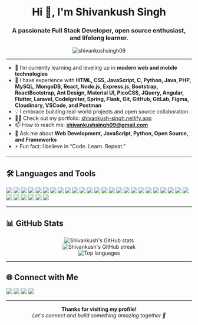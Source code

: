 <!-- Profile README for Shivankush Singh (shivankushsingh09) -->

<h1 align="center">Hi 👋, I'm Shivankush Singh</h1>
<h3 align="center">A passionate Full Stack Developer, open source enthusiast, and lifelong learner.</h3>

<p align="center">
  <img src="https://komarev.com/ghpvc/?username=shivankushsingh09&label=Profile%20views&color=0e75b6&style=flat" alt="shivankushsingh09" />
</p>

---

- 🌱 I’m currently learning and leveling up in **modern web and mobile technologies**
- 🚀 I have experience with **HTML, CSS, JavaScript, C, Python, Java, PHP, MySQL, MongoDB, React, Node.js, Express.js, Bootstrap, ReactBootstrap, Ant Design, Material UI, PicoCSS, JQuery, Angular, Flutter, Laravel, CodeIgniter, Spring, Flask, Git, GitHub, GitLab, Figma, Cloudinary, VSCode, and Postman**
- 💡 I embrace building real-world projects and open source collaboration
- 👨‍💻 Check out my portfolio: [shivankush-singh.netlify.app](https://shivankush-singh.netlify.app/)
- 📫 How to reach me: **shivankushsingh09@gmail.com**
- 💬 Ask me about **Web Development, JavaScript, Python, Open Source, and Frameworks**
- ⚡ Fun fact: I believe in “Code. Learn. Repeat.”

---

## 🛠️ Languages and Tools

<p align="left">
  <!-- Languages -->
  <img src="https://img.shields.io/badge/HTML5-E34F26?style=for-the-badge&logo=html5&logoColor=white"/>
  <img src="https://img.shields.io/badge/C-00599C?style=for-the-badge&logo=c&logoColor=white"/>
  <img src="https://img.shields.io/badge/CSS3-1572B6?style=for-the-badge&logo=css3&logoColor=white"/>
  <img src="https://img.shields.io/badge/JavaScript-F7DF1E?style=for-the-badge&logo=javascript&logoColor=black"/>
  <img src="https://img.shields.io/badge/Python-3776AB?style=for-the-badge&logo=python&logoColor=white"/>
  <img src="https://img.shields.io/badge/Java-007396?style=for-the-badge&logo=java&logoColor=white"/>
  <img src="https://img.shields.io/badge/PHP-777BB4?style=for-the-badge&logo=php&logoColor=white"/>
  <img src="https://img.shields.io/badge/MySQL-4479A1?style=for-the-badge&logo=mysql&logoColor=white"/>
  <img src="https://img.shields.io/badge/MongoDB-47A248?style=for-the-badge&logo=mongodb&logoColor=white"/>
  <!-- Frameworks & Libraries -->
  <img src="https://img.shields.io/badge/React-20232A?style=for-the-badge&logo=react&logoColor=61DAFB"/>
  <img src="https://img.shields.io/badge/Node.js-339933?style=for-the-badge&logo=nodedotjs&logoColor=white"/>
  <img src="https://img.shields.io/badge/Express.js-000000?style=for-the-badge&logo=express&logoColor=white"/>
  <img src="https://img.shields.io/badge/Bootstrap-563D7C?style=for-the-badge&logo=bootstrap&logoColor=white"/>
  <img src="https://img.shields.io/badge/ReactBootstrap-563D7C?style=for-the-badge&logo=bootstrap&logoColor=white"/>
  <img src="https://img.shields.io/badge/Ant%20Design-0170FE?style=for-the-badge&logo=antdesign&logoColor=white"/>
  <img src="https://img.shields.io/badge/Material--UI-0081CB?style=for-the-badge&logo=mui&logoColor=white"/>
  <img src="https://img.shields.io/badge/PicoCSS-2D2D2D?style=for-the-badge&logo=pico&logoColor=white"/>
  <img src="https://img.shields.io/badge/jQuery-0769AD?style=for-the-badge&logo=jquery&logoColor=white"/>
  <img src="https://img.shields.io/badge/Angular-DD0031?style=for-the-badge&logo=angular&logoColor=white"/>
  <img src="https://img.shields.io/badge/Flutter-02569B?style=for-the-badge&logo=flutter&logoColor=white"/>
  <img src="https://img.shields.io/badge/Laravel-FF2D20?style=for-the-badge&logo=laravel&logoColor=white"/>
  <img src="https://img.shields.io/badge/CodeIgniter-EF4223?style=for-the-badge&logo=codeigniter&logoColor=white"/>
  <img src="https://img.shields.io/badge/Spring-6DB33F?style=for-the-badge&logo=spring&logoColor=white"/>
  <img src="https://img.shields.io/badge/Flask-000000?style=for-the-badge&logo=flask&logoColor=white"/>
  <!-- Tools -->
  <img src="https://img.shields.io/badge/Git-F05032?style=for-the-badge&logo=git&logoColor=white"/>
  <img src="https://img.shields.io/badge/GitHub-181717?style=for-the-badge&logo=github&logoColor=white"/>
  <img src="https://img.shields.io/badge/GitLab-FC6D26?style=for-the-badge&logo=gitlab&logoColor=white"/>
  <img src="https://img.shields.io/badge/Figma-F24E1E?style=for-the-badge&logo=figma&logoColor=white"/>
  <img src="https://img.shields.io/badge/Cloudinary-3448C5?style=for-the-badge&logo=cloudinary&logoColor=white"/>
  <img src="https://img.shields.io/badge/VSCode-007ACC?style=for-the-badge&logo=visualstudiocode&logoColor=white"/>
  <img src="https://img.shields.io/badge/Postman-FF6C37?style=for-the-badge&logo=postman&logoColor=white"/>
</p>

---

## 📊 GitHub Stats

<p align="center">
  <img src="https://github-readme-stats.vercel.app/api?username=shivankushsingh09&show_icons=true&theme=github_dark" alt="Shivankush's GitHub stats" />
  <br/>
  <img src="https://github-readme-streak-stats.herokuapp.com/?user=shivankushsingh09&theme=github-dark-blue" alt="Shivankush's GitHub streak" />
  <br/>
  <img src="https://github-readme-stats.vercel.app/api/top-langs/?username=shivankushsingh09&layout=compact&theme=github_dark" alt="Top languages" />
</p>

---

## 🌐 Connect with Me

<p align="left">
  <a href="mailto:shivankushsingh09@gmail.com"><img src="https://img.shields.io/badge/Gmail-D14836?style=for-the-badge&logo=gmail&logoColor=white"></a>
  <a href="https://www.linkedin.com/in/shivankushsingh/"><img src="https://img.shields.io/badge/LinkedIn-0077B5?style=for-the-badge&logo=linkedin&logoColor=white"></a>
  <a href="https://x.com/ShivankushSingh"><img src="https://img.shields.io/badge/Twitter-1DA1F2?style=for-the-badge&logo=twitter&logoColor=white"></a>
  <a href="https://shivankush-singh.netlify.app/"><img src="https://img.shields.io/badge/Portfolio-000000?style=for-the-badge&logo=About.me&logoColor=white"></a>
</p>

---

<p align="center">
  <b>Thanks for visiting my profile!</b><br>
  <i>Let's connect and build something amazing together 🚀</i>
</p>
